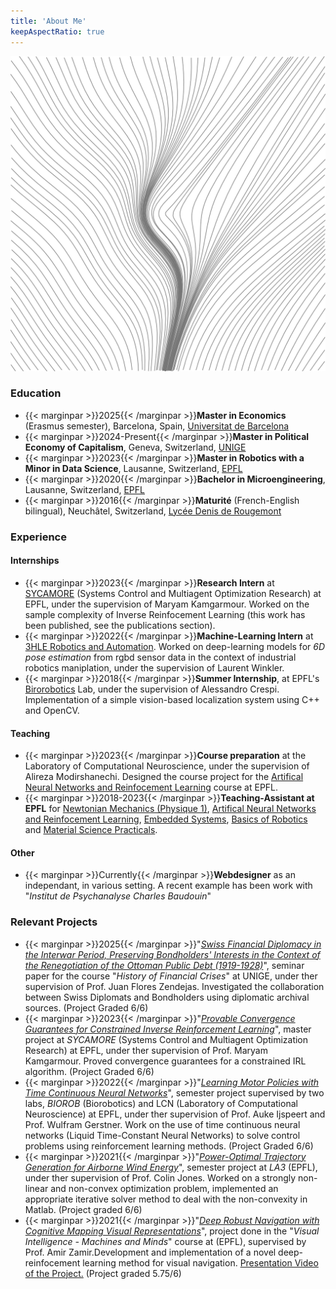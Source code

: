 ```yaml
---
title: 'About Me'
keepAspectRatio: true
---
```




<!-- Below is a full-width figure. -->
<!-- {{< figure
  src="https://raw.githubusercontent.com/foxihd/hugo-et-hd/master/static/svg/flowlines/22.svg"
  type="full"
 >}}
{{< section "end" >}} -->
![](https://raw.githubusercontent.com/foxihd/hugo-et-hd/master/static/svg/flowlines/22.svg)

### Education
- {{< marginpar >}}2025{{< /marginpar >}}**Master in Economics** (Erasmus semester), Barcelona, Spain, [Universitat de Barcelona](https://www.ub.edu/school-economics/master-in-economics/)
- {{< marginpar >}}2024-Present{{< /marginpar >}}**Master in Political Economy of Capitalism**, Geneva, Switzerland, [UNIGE](https://www.unige.ch/sciences-societe/formations/masters-in-english/political-economy-of-capitalism)
- {{< marginpar >}}2023{{< /marginpar >}}**Master in Robotics with a Minor in Data Science**, Lausanne, Switzerland, [EPFL](https://www.epfl.ch/education/master/programs/robotics/)
- {{< marginpar >}}2020{{< /marginpar >}}**Bachelor in Microengineering**, Lausanne, Switzerland, [EPFL](https://www.epfl.ch/education/bachelor/fr/programmes/microtechnique/)
- {{< marginpar >}}2016{{< /marginpar >}}**Maturité** (French-English bilingual), Neuchâtel, Switzerland, [Lycée Denis de Rougemont](https://www.lddr.ch/etudes/maturite-bilingue/)


### Experience
#### Internships
- {{< marginpar >}}2023{{< /marginpar >}}**Research Intern** at [SYCAMORE](https://www.epfl.ch/labs/sycamore/) (Systems Control and Multiagent Optimization Research) at EPFL, under the supervision of Maryam Kamgarmour. Worked on the sample complexity of Inverse Reinfocement Learning (this work has been published, see the publications section).
- {{< marginpar >}}2022{{< /marginpar >}}**Machine-Learning Intern** at [3HLE Robotics and Automation](https://3hle.ch/). Worked on deep-learning models for *6D pose estimation* from rgbd sensor data in the context of industrial robotics maniplation, under the supervision of Laurent Winkler.
- {{< marginpar >}}2018{{< /marginpar >}}**Summer Internship**, at EPFL's [Birorobotics](https://www.epfl.ch/labs/biorob/) Lab, under the supervision of Alessandro Crespi. Implementation of a simple vision-based localization system using C++ and OpenCV.
#### Teaching
- {{< marginpar >}}2023{{< /marginpar >}}**Course preparation** at the Laboratory of Computational Neuroscience, under the supervision of Alireza Modirshanechi. Designed the course project for the [Artifical Neural Networks and Reinfocement Learning](https://edu.epfl.ch/coursebook/en/learning-in-neural-networks-CS-479) course at EPFL.
- {{< marginpar >}}2018-2023{{< /marginpar >}}**Teaching-Assistant at EPFL** for [Newtonian Mechanics (Physique 1)](https://edu.epfl.ch/coursebook/fr/physique-generale-mecanique-PHYS-101-A), [Artifical Neural Networks and Reinfocement Learning](https://edu.epfl.ch/coursebook/en/learning-in-neural-networks-CS-479), [Embedded Systems](https://edu.epfl.ch/coursebook/fr/systemes-embarques-et-robotique-MICRO-315), [Basics of Robotics](https://edu.epfl.ch/coursebook/fr/basics-of-robotics-for-manipulation-MICRO-450) and [Material Science Practicals](https://edu.epfl.ch/coursebook/fr/tp-de-materiaux-MSE-237).
#### Other
- {{< marginpar >}}Currently{{< /marginpar >}}**Webdesigner** as an independant, in various setting. A recent example has been work with "*Institut de Psychanalyse Charles Baudouin*"

### Relevant Projects
- {{< marginpar >}}2025{{< /marginpar >}}"*[Swiss Financial Diplomacy in the Interwar Period, Preserving Bondholders' Interests in the Context of the Renegotiation of the Ottoman Public Debt (1919-1928)](/documents/TRENARD2025_ottoman_financial_diplomacy.pdf)*", seminar paper for the course "*History of Financial Crises*" at UNIGE, under ther supervision of Prof. Juan Flores Zendejas. Investigated the collaboration between Swiss Diplomats and Bondholders using diplomatic archival sources. (Project Graded 6/6)
- {{< marginpar >}}2023{{< /marginpar >}}"*[Provable Convergence Guarantees for Constrained Inverse Reinforcement Learning](https://infoscience.epfl.ch/record/304492?ln=en)*", master project at *SYCAMORE* (Systems Control and Multiagent Optimization Research) at EPFL, under ther supervision of Prof. Maryam Kamgarmour. Proved convergence guarantees for a constrained IRL algorithm. (Project Graded 6/6)
- {{< marginpar >}}2022{{< /marginpar >}}"*[Learning Motor Policies with Time Continuous Neural Networks](/documents/TRENARD2022_time_countinous_NN.pdf)*", semester project supervised by two labs, *BIOROB* (Biorobotics) and LCN (Laboratory of Computational Neuroscience) at EPFL, under ther supervision of Prof. Auke Ijspeert and Prof. Wulfram Gerstner. Work on the use of time continuous neural networks (Liquid Time-Constant Neural Networks) to solve control problems using reinforcement learning methods. (Project Graded 6/6)
- {{< marginpar >}}2021{{< /marginpar >}}"*[Power-Optimal Trajectory Generation for Airborne Wind Energy](/documents/TRENARD2022_power_optimal_trajectories.pdf)*", semester project at *LA3* (EPFL), under ther supervision of Prof. Colin Jones. Worked on a strongly non-linear and non-convex optimization problem, implemented an appropriate iterative solver method to deal with the non-convexity in Matlab. (Project graded 6/6)
- {{< marginpar >}}2021{{< /marginpar >}}"*[Deep Robust Navigation with Cognitive Mapping Visual Representations](/documents/TRENARD2023_VisualRepresentations.pdf)*", project done in the "*Visual Intelligence - Machines and Minds*" course at (EPFL), supervised by Prof. Amir Zamir.Development and implementation of a novel deep-reinfocement learning method for visual navigation.  [Presentation Video of the Project.](https://youtu.be/lYVNoB75AK4) (Project graded 5.75/6)

